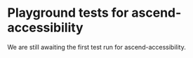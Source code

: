 # Playground tests for ascend-accessibility
We are still awaiting the first test run for ascend-accessibility.
